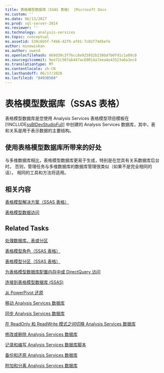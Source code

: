 ```yaml
---
title: 表格模型数据库（SSAS 表格） |Microsoft Docs
ms.custom: ''
ms.date: 06/13/2017
ms.prod: sql-server-2014
ms.reviewer: ''
ms.technology: analysis-services
ms.topic: conceptual
ms.assetid: 539c6b5f-f4b6-42f9-af81-7c02f74d5efe
author: minewiskan
ms.author: owend
ms.openlocfilehash: 669d39c3f76cc8e925932b238bd7b0fd1c1a89c0
ms.sourcegitcommit: 9ee72c507ab447ac69014a7eea4e43523a0a3ec4
ms.translationtype: MT
ms.contentlocale: zh-CN
ms.lasthandoff: 06/17/2020
ms.locfileid: "84938568"
---
```

# <a name="tabular-model-databases-ssas-tabular"></a>表格模型数据库（SSAS 表格）
  表格模型数据库是您使用 Analysis Services 表格模型项目模板在 [!INCLUDE[ssBIDevStudioFull](../../includes/ssbidevstudiofull-md.md)] 中创建的 Analysis Services 数据库，其中，表和关系是用于表示数据的主要结构。  
  
## <a name="benefits-of-using-tabular-model-databases"></a>使用表格模型数据库所带来的好处  
 与多维数据库相比，表格模型数据库更易于生成，特别是在您具有关系数据库后台时。 否则，管理任务与多维数据库的数据库管理很类似（如果不是完全相同的话）。 相同的工具和方法将适用。  
  
## <a name="related-content"></a>相关内容  
 [表格模型解决方案（SSAS 表格）](../tabular-model-solutions-ssas-tabular.md)  
  
 [表格模型数据访问](tabular-model-data-access.md)  
  
## <a name="related-tasks"></a>Related Tasks  
 [处理数据库、表或分区](process-database-table-or-partition-analysis-services.md)  
  
 [表格模型角色（SSAS 表格）](tabular-model-roles-ssas-tabular.md)  
  
 [表格模型分区（SSAS 表格）](tabular-model-partitions-ssas-tabular.md)  
  
 [为表格模型数据库配置内存中或 DirectQuery 访问](enable-directquery-mode-in-ssms.md)  
  
 [连接到表格模型数据库 (SSAS)](connect-to-a-tabular-model-database-ssas.md)  
  
 [从 PowerPivot 还原](restore-from-power-pivot.md)  
  
 [移动 Analysis Services 数据库](../multidimensional-models/move-an-analysis-services-database.md)  
  
 [同步 Analysis Services 数据库](../multidimensional-models/synchronize-analysis-services-databases.md)  
  
 [在 ReadOnly 和 ReadWrite 模式之间切换 Analysis Services 数据库](../multidimensional-models/switch-an-analysis-services-database-between-readonly-and-readwrite-modes.md)  
  
 [修改或删除 Analysis Services 数据库](../multidimensional-models/modify-or-delete-an-analysis-services-database.md)  
  
 [记录和编写 Analysis Services 数据库脚本](../multidimensional-models/document-and-script-an-analysis-services-database.md)  
  
 [备份和还原 Analysis Services 数据库](../multidimensional-models/backup-and-restore-of-analysis-services-databases.md)  
  
 [附加和分离 Analysis Services 数据库](../multidimensional-models/attach-and-detach-analysis-services-databases.md)  
  
  
